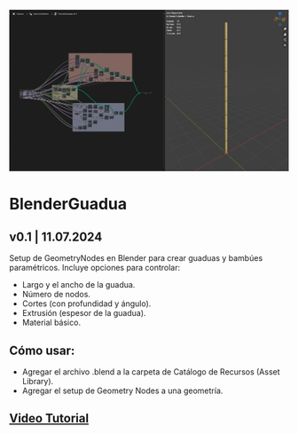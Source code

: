 ![blenderGuadua](blenderGuadua.png)

# BlenderGuadua
## v0.1 | 11.07.2024

Setup de GeometryNodes en Blender para crear guaduas y bambúes paramétricos. Incluye opciones para controlar:
- Largo y el ancho de la guadua.
- Número de nodos.
- Cortes (con profundidad y ángulo).
- Extrusión (espesor de la guadua).
- Material básico.

## Cómo usar:
- Agregar el archivo .blend a la carpeta de Catálogo de Recursos (Asset Library).
- Agregar el setup de Geometry Nodes a una geometría.

## [Video Tutorial]()
